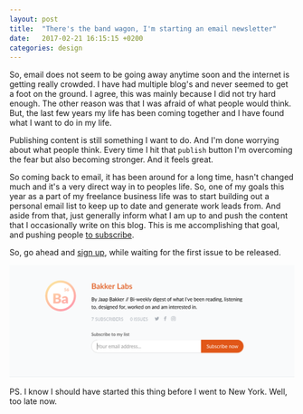 ```yaml
---
layout: post
title:  "There's the band wagon, I'm starting an email newsletter"
date:   2017-02-21 16:15:15 +0200
categories: design
---
```


So, email does not seem to be going away anytime soon and the internet is getting really crowded. I have had multiple blog's and never seemed to get a foot on the ground. I agree, this was mainly because I did not try hard enough. The other reason was that I was afraid of what people would think. But, the last few years my life has been coming together and I have found what I want to do in my life. 

Publishing content is still something I want to do. And I'm done worrying about what people think. Every time I hit that `publish` button I'm overcoming the fear but also becoming stronger. And it feels great. 

So coming back to email, it has been around for a long time, hasn't changed much and it's a very direct way in to peoples life. So, one of my goals this year as a part of my freelance business life was to start building out a personal email list to keep up to date and generate work leads from. And aside from that, just generally inform what I am up to and push the content that I occasionally write on this blog. This is me accomplishing that goal, and pushing people [to subscribe](https://www.getrevue.co/profile/jaapbakker).

So, go ahead and [sign up](https://www.getrevue.co/profile/jaapbakker), while waiting for the first issue to be released. 

[![Email](/img/Schermafbeelding-2017-02-21-om-12.07.37.png)](https://www.getrevue.co/profile/jaapbakker)

PS. I know I should have started this thing before I went to New York. Well, too late now. 
